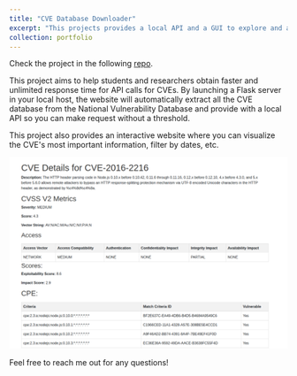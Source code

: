 ```yaml
---
title: "CVE Database Downloader"
excerpt: "This projects provides a local API and a GUI to explore and analyze all the CVE database from NIST. <br/><img src='/images/portfolio/landing_page.png' class='object-fit-cover' style='width: 550px; height:300px;'>"
collection: portfolio
---
```


Check the project in the following [repo](https://github.com/Enrique720/CVE_Database_API).

This project aims to help students and researchers obtain faster and unlimited response time for API calls for CVEs. By launching a Flask server in your local host, the website will automatically extract all the CVE database from the National Vulnerability Database and provide with a local API so you can make request without a threshold.

This project also provides an interactive website where you can visualize the CVE's most important information, filter by dates, etc. 


![CVE Image](/images/portfolio/CVE.png "CVE")


Feel free to reach me out for any questions!